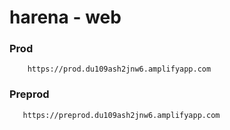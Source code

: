 # harena - web

### Prod

```
    https://prod.du109ash2jnw6.amplifyapp.com
```

### Preprod
```
   https://preprod.du109ash2jnw6.amplifyapp.com
```

